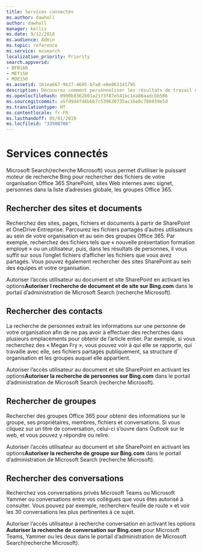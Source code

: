 ```yaml
---
title: Services connectés
ms.author: dawholl
author: dawholl
manager: kellis
ms.date: 9/12/2018
ms.audience: Admin
ms.topic: reference
ms.service: mssearch
localization_priority: Priority
search.appverid:
- BFB160
- MET150
- MOE150
ms.assetid: 161ea667-9b27-4695-b7a8-e8e063141795
description: Découvrez comment personnaliser les résultats de travail qui s’affichent lorsque vous utilisez Microsoft Search (recherche Microsoft).
ms.openlocfilehash: 0990b8362b01a2173f87e541bc1ea86aadcbb506
ms.sourcegitcommit: a5fd9d4f46bbb7c539630735ac16e0c786939e5d
ms.translationtype: HT
ms.contentlocale: fr-FR
ms.lasthandoff: 05/01/2019
ms.locfileid: "33508706"
---
```

# <a name="connected-services"></a>Services connectés

Microsoft Search(recherche Microsoft) vous permet d’utiliser le puissant moteur de recherche Bing pour rechercher des fichiers de votre organisation Office 365 SharePoint, sites Web internes avec signet, personnes dans la liste d’adresses globale, les groupes Office 365.
  
## <a name="search-for-sites-and-documents"></a>Rechercher des sites et documents

Recherchez des sites, pages, fichiers et documents à partir de SharePoint et OneDrive Entreprise. Parcourez les fichiers partagés d’autres utilisateurs au sein de votre organisation et au sein des groupes Office 365. Par exemple, recherchez des fichiers tels que « nouvelle présentation formation employé » ou un utilisateur, puis, dans les résultats de personnes, il vous suffit sur sous l’onglet fichiers d’afficher les fichiers que vous avez partagés. Vous pouvez également rechercher des sites SharePoint au sein des équipes et votre organisation.
  
Autoriser l’accès utilisateur au document et site SharePoint en activant les options**Autoriser l recherche de document et de site sur Bing.com** dans le portail d’administration de Microsoft Search (recherche Microsoft). 
  
## <a name="search-for-people"></a>Rechercher des contacts

La recherche de personnes extrait les informations sur une personne de votre organisation afin de ne pas avoir à effectuer des recherches dans plusieurs emplacements pour obtenir de l’article entier. Par exemple, si vous recherchez des « Megan Fry », vous pouvez voir à qui elle se rapporte, qui travaille avec elle, ses fichiers partagés publiquement, sa structure d’ organisation et les groupes auquel elle appartient.
  
Autoriser l’accès utilisateur au document et site SharePoint en activant les options**Autoriser la recherche de personnes sur Bing.com** dans le portail d’administration de Microsoft Search (recherche Microsoft). 
  
## <a name="search-for-groups"></a>Rechercher de groupes

Rechercher des groupes Office 365 pour obtenir des informations sur le groupe, ses propriétaires, membres, fichiers et conversations. Si vous cliquez sur un titre de conversation, celui-ci s’ouvre dans Outlook sur le web, et vous pouvez y répondre ou relire.
  
Autoriser l’accès utilisateur au document et site SharePoint en activant les options**Autoriser la recherche de groupe sur Bing.com** dans le portail d’administration de Microsoft Search (recherche Microsoft). 
  
## <a name="search-for-conversations"></a>Rechercher des conversations

Recherchez vos conversations privés Microsoft Teams ou Microsoft Yammer ou conversations entre vos collègues que vous êtes autorisé à consulter. Vous pouvez par exemple, rechercher« feuille de route » et voir les 30 conversations les plus pertinentes à ce sujet.
  
Autoriser l’accès utilisateur à recherche conversation en activant les options **Autoriser la recherche de conversation sur Bing.com** pour Microsoft Teams, Yammer ou les deux dans le portail d’administration de Microsoft Search(recherche Microsoft). 

  

